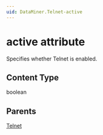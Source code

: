 ```yaml
---
uid: DataMiner.Telnet-active
---
```


# active attribute

Specifies whether Telnet is enabled.

## Content Type

boolean

## Parents

[Telnet](xref:DataMiner.Telnet)
